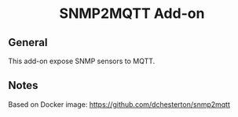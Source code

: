 <div align="center">
<h1>SNMP2MQTT Add-on</h1>
</div>

## General

This add-on expose SNMP sensors to MQTT.

## Notes

Based on Docker image: https://github.com/dchesterton/snmp2mqtt

